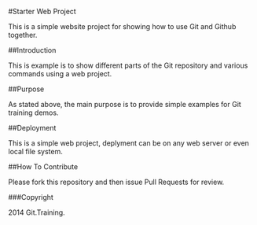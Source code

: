 #Starter Web Project

This is a simple website project for
showing how to use Git and Github together.

##Introduction

This is example is to show different parts 
of the Git repository and various commands
using a web project.

##Purpose

As stated above, the main purpose is to 
provide simple examples for Git training
demos.

##Deployment

This is a simple web project, deplyment can be on any web server or even local file system.

##How To Contribute

Please fork this repository and then issue Pull Requests for review.

###Copyright

2014 Git.Training.
